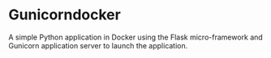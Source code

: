 # Gunicorndocker
A simple Python application in Docker using the Flask micro-framework and Gunicorn application server to launch the application.
